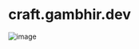 # craft.gambhir.dev

![image](https://github.com/user-attachments/assets/a9361cff-8b46-44b4-9b14-24be33174c65)
